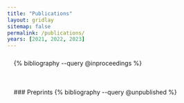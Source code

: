 ```yaml
---
title: "Publications"
layout: gridlay
sitemap: false
permalink: /publications/
years: [2021, 2022, 2023]
---
```


<style>
.jumbotron{
    padding:3%;
    padding-bottom:10px;
    padding-top:10px;
    margin-top:10px;
    margin-bottom:30px;
}
</style>

<!-- <div class="jumbotron">
### Refereed journal articles
{% bibliography --query @article %}
</div> -->

<div class="jumbotron">
<!-- ### Conference proceedings -->
{% bibliography --query @inproceedings %}
</div>

<div class="jumbotron">
### Preprints
{% bibliography --query @unpublished %}
</div>
